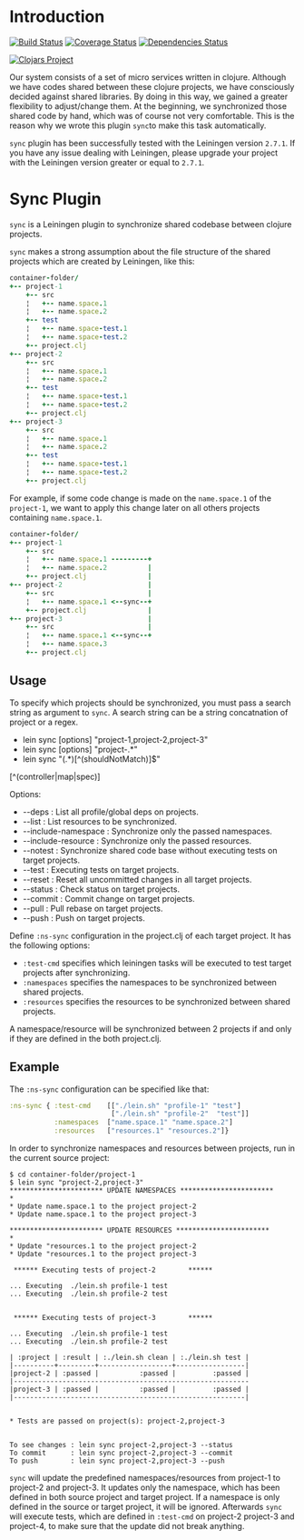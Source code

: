 # Introduction

[![Build Status](https://travis-ci.org/otto-de/leinsync.svg?branch=master)](https://travis-ci.org/otto-de/leinsync)
[![Coverage Status](https://coveralls.io/repos/github/otto-de/leinsync/badge.svg?branch=master)](https://coveralls.io/github/otto-de/leinsync?branch=master)
[![Dependencies Status](http://jarkeeper.com/otto-de/leinsync/status.svg)](http://jarkeeper.com/otto-de/leinsync)

[![Clojars Project](http://clojars.org/sync/latest-version.svg)](https://clojars.org/sync)

Our system consists of a set of micro services written in clojure.
Although we have codes shared between these clojure projects, we have consciously decided against shared libraries.
By doing in this way, we gained a greater flexibility to adjust/change them.
At the beginning, we synchronized those shared code by hand, which was of course not very comfortable. 
This is the reason why we wrote this plugin `sync`to make this task automatically.

`sync` plugin has been successfully tested with the Leiningen version `2.7.1`. If you have any issue dealing with Leiningen, please upgrade your project with the Leiningen version greater or equal to `2.7.1`.

# Sync Plugin
`sync` is a Leiningen plugin to synchronize shared codebase between clojure projects. 

`sync` makes a strong assumption about the file structure of the shared projects which are created by Leiningen, like this:

``` ruby
container-folder/
+-- project-1
    +-- src
    ¦   +-- name.space.1
    ¦   +-- name.space.2
    +-- test
    ¦   +-- name.space-test.1
    ¦   +-- name.space-test.2
    +-- project.clj
+-- project-2
    +-- src
    ¦   +-- name.space.1
    ¦   +-- name.space.2
    +-- test
    ¦   +-- name.space-test.1
    ¦   +-- name.space-test.2
    +-- project.clj
+-- project-3
    +-- src
    ¦   +-- name.space.1
    ¦   +-- name.space.2
    +-- test
    ¦   +-- name.space-test.1
    ¦   +-- name.space-test.2
    +-- project.clj
```

For example, if some code change is made on the  `name.space.1` of the `project-1`, we want to apply this change later on all others projects containing `name.space.1`.

``` ruby
container-folder/
+-- project-1
    +-- src
    ¦   +-- name.space.1 ---------+
    ¦   +-- name.space.2          |
    +-- project.clj               |
+-- project-2                     |
    +-- src                       |
    ¦   +-- name.space.1 <--sync--+        
    +-- project.clj               |
+-- project-3                     |
    +-- src                       |
    ¦   +-- name.space.1 <--sync--+
    ¦   +-- name.space.3       
    +-- project.clj
```


## Usage
To specify which projects should be synchronized, you must pass a search string as argument to `sync`. A search string can be a string concatnation of project or a regex.


* lein sync [options] "project-1,project-2,project-3"
* lein sync [options] "project-.*"
* lein sync "(.*)[^(shouldNotMatch)]$"

[^(controller|map|spec)]

Options:
   + --deps              : List all profile/global deps on projects.
   + --list              : List resources to be synchronized.
   + --include-namespace : Synchronize only the passed namespaces.
   + --include-resource  : Synchronize only the passed resources.
   + --notest            : Synchronize shared code base without executing tests on target projects.
   + --test              : Executing tests on target projects.
   + --reset             : Reset all uncommitted changes in all target projects.
   + --status            : Check status on target projects.
   + --commit            : Commit change on target projects.
   + --pull              : Pull rebase on target projects.
   + --push              : Push on target projects.

Define `:ns-sync` configuration in the project.clj of each target project. It has the following options:

  + `:test-cmd` specifies which leiningen tasks will be executed to test target projects after synchronizing.
  + `:namespaces` specifies the namespaces to be synchronized between shared projects.
  + `:resources`  specifies the resources to be synchronized between shared projects.
  
A namespace/resource will be synchronized between 2 projects if and only if they are defined in the both project.clj.

## Example
The `:ns-sync` configuration can be specified like that:

```clojure
:ns-sync { :test-cmd    [["./lein.sh" "profile-1" "test"] 
                         ["./lein.sh" "profile-2"  "test"]]
           :namespaces  ["name.space.1" "name.space.2"]
           :resources   ["resources.1" "resources.2"]}
```

In order to synchronize namespaces and resources between projects, run in the current source project:

    $ cd container-folder/project-1
    $ lein sync "project-2,project-3"
    *********************** UPDATE NAMESPACES ***********************
    *
    * Update name.space.1 to the project project-2
    * Update name.space.1 to the project project-3

    *********************** UPDATE RESOURCES ***********************
    *
    * Update "resources.1 to the project project-2
    * Update "resources.1 to the project project-3

     ****** Executing tests of project-2        ******

    ... Executing  ./lein.sh profile-1 test
    ... Executing  ./lein.sh profile-2 test


     ****** Executing tests of project-3        ******

    ... Executing  ./lein.sh profile-1 test
    ... Executing  ./lein.sh profile-2 test

    | :project | :result | :./lein.sh clean | :./lein.sh test | 
    |----------+---------+------------------+-----------------|
    |project-2 | :passed |          :passed |         :passed |
    |----------------------------------------------------------
    |project-3 | :passed |          :passed |         :passed |
    |---------------------------------------------------------|


    * Tests are passed on project(s): project-2,project-3


    To see changes : lein sync project-2,project-3 --status
    To commit      : lein sync project-2,project-3 --commit
    To push        : lein sync project-2,project-3 --push


`sync` will update the predefined namespaces/resources from project-1 to project-2 and project-3.
It updates only the namespace, which has been defined in both source project and target project.
If a namespace is  only defined in the source or target project, it will be ignored.
Afterwards `sync` will execute tests, which are defined in `:test-cmd` on project-2 project-3 and project-4, to make sure that the update did not break anything.
